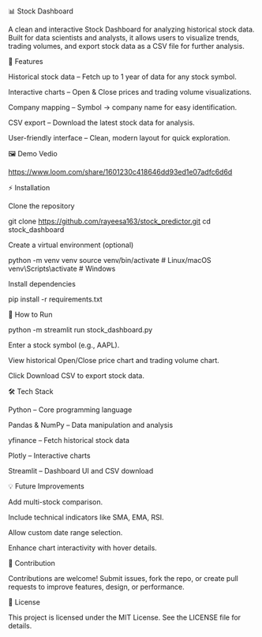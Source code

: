 📊 Stock Dashboard

A clean and interactive Stock Dashboard for analyzing historical stock data. Built for data scientists and analysts, it allows users to visualize trends, trading volumes, and export stock data as a CSV file for further analysis.

🚀 Features

Historical stock data – Fetch up to 1 year of data for any stock symbol.

Interactive charts – Open & Close prices and trading volume visualizations.

Company mapping – Symbol → company name for easy identification.

CSV export – Download the latest stock data for analysis.

User-friendly interface – Clean, modern layout for quick exploration.

🖼️ Demo Vedio

https://www.loom.com/share/1601230c418646dd93ed1e07adfc6d6d


⚡ Installation

Clone the repository

git clone https://github.com/rayeesa163/stock_predictor.git
cd stock_dashboard


Create a virtual environment (optional)

python -m venv venv
source venv/bin/activate  # Linux/macOS
venv\Scripts\activate     # Windows


Install dependencies

pip install -r requirements.txt

🏃 How to Run

python -m streamlit run stock_dashboard.py



Enter a stock symbol (e.g., AAPL).

View historical Open/Close price chart and trading volume chart.

Click Download CSV to export stock data.

🛠️ Tech Stack

Python – Core programming language

Pandas & NumPy – Data manipulation and analysis

yfinance – Fetch historical stock data

Plotly – Interactive charts

Streamlit – Dashboard UI and CSV download

💡 Future Improvements

Add multi-stock comparison.

Include technical indicators like SMA, EMA, RSI.

Allow custom date range selection.

Enhance chart interactivity with hover details.

🤝 Contribution

Contributions are welcome! Submit issues, fork the repo, or create pull requests to improve features, design, or performance.

📄 License

This project is licensed under the MIT License. See the LICENSE file for details.
